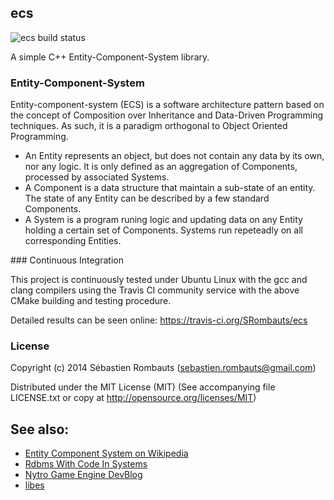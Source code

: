 ecs
---

![ecs build status](https://api.travis-ci.org/SRombauts/ecs.png "ecs build status")

A simple C++ Entity-Component-System library.

### Entity-Component-System

Entity-component-system (ECS) is a software architecture pattern based on the concept of Composition over Inheritance and Data-Driven Programming techniques.
As such, it is a paradigm orthogonal to Object Oriented Programming.

 - An Entity represents an object, but does not contain any data by its own, nor any logic. It is only defined as an aggregation of Components, processed by associated Systems.
 - A Component is a data structure that maintain a sub-state of an entity. The state of any Entity can be described by a few standard Components.
 - A System is a program runing logic and updating data on any Entity holding a certain set of Components. Systems run repeteadly on all corresponding Entities.

### Continuous Integration

This project is continuously tested under Ubuntu Linux with the gcc and clang compilers
using the Travis CI community service with the above CMake building and testing procedure.

Detailed results can be seen online: https://travis-ci.org/SRombauts/ecs

### License

Copyright (c) 2014 Sébastien Rombauts (sebastien.rombauts@gmail.com)

Distributed under the MIT License (MIT) (See accompanying file LICENSE.txt
or copy at http://opensource.org/licenses/MIT)

## See also:

 - [Entity Component System on Wikipedia](http://en.wikipedia.org/wiki/Entity_component_system)
 - [Rdbms With Code In Systems](http://entity-systems.wikidot.com/rdbms-with-code-in-systems)
 - [Nytro Game Engine DevBlog](http://blog.7thfactor.com/?p=436)
 - [libes](https://github.com/jube/libes)

